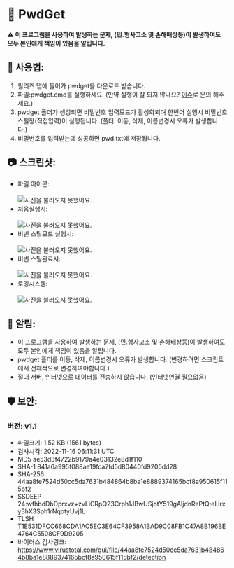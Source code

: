 # 🔑 PwdGet
**⚠️ 이 프로그램을 사용하여 발생하는 문제, (민.형사고소 및 손해배상등)이 발생하여도 모두 본인에게 책임이 있음을 알립니다.**

## 📖 사용법:
1. 릴리즈 탭에 들어가 pwdget을 다운로드 받습니다.
2. 파일:pwdget.cmd를 실행하세요. (만약 실행이 잘 되지 않나요? [이슈](https://github.com/hmogae/getpwd/issues)로 문의 해주세요.)
3. pwdget 폴더가 생성되면 비밀번호 입력모드가 활성화되며 한번더 실행시 비밀번호 스틸창(직접입력)이 실행됩니다. (폴더: 이동, 삭제, 이름변경시 오류가 발생합니다.)
4. 비밀번호를 입력받는데 성공하면 pwd.txt에 저장됩니다.

## 📷 스크린샷:
- 파일 아이콘:<br><br>
![사진을 불러오지 못했어요.](https://media.discordapp.net/attachments/1007418121960824913/1042320646723600477/image.png)<br>
- 처음실행시:<br><br>
![사진을 불러오지 못했어요.](https://media.discordapp.net/attachments/1007418121960824913/1042323908394758184/image.png?width=1082&height=576)<br>
- 비번 스틸모드 실행시:<br><br>
![사진을 불러오지 못했어요.](https://media.discordapp.net/attachments/1007418121960824913/1042326453360001084/image.png?width=1096&height=576)<br>
- 비번 스틸완료시:<br><br>
![사진을 불러오지 못했어요.](https://media.discordapp.net/attachments/1007418121960824913/1042327498303746079/image.png?width=1155&height=576)<br>
- 로깅시스템:<br><br>
![사진을 불러오지 못했어요.](https://media.discordapp.net/attachments/1007418121960824913/1042327255457742859/image.png)<br>


## 📢 알림:
- 이 프로그램을 사용하여 발생하는 문제, (민.형사고소 및 손해배상등)이 발생하여도 모두 본인에게 책임이 있음을 알립니다.
- pwdget 폴더를 이동, 삭제, 이름변경시 오류가 발생합니다. (변경하려면 스크립트에서 전체적으로 변경하여야합니다.)
- 절대 서버, 인터넷으로 데이터를 전송하지 않습니다. (인터넷연결 필요없음)

## 🛡️ 보안:
### **버전: v1.1**
- 파일크기: 1.52 KB (1561 bytes)
- 검사시각: 2022-11-16 06:11:31 UTC
- MD5	ae53d3f4722b9179a4e03132e8d1f110
- SHA-1	841a6a995f088ae19fca7fd5d80440fd9205dd28
- SHA-256	44aa8fe7524d50cc5da7631b484864b8ba1e8889374165bcf8a950615f115bf2
- SSDEEP	24:wfhbdDbDprxvz+zvLiCRpQ23Crph1JBwUSjotY519gAIjdnRePtQ:eLlrxy3hX3Sph1rNqotyUvj1L
- TLSH	T1E531DFCC668CDA1AC5EC3E64CF3958A1BAD9C08FB1C47A8B196BE4764C5508CF9D9205
- 바이러스 검사링크: https://www.virustotal.com/gui/file/44aa8fe7524d50cc5da7631b484864b8ba1e8889374165bcf8a950615f115bf2/detection
